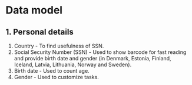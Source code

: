 # Data model

## 1. Personal details

1. Country - To find usefulness of SSN.
1. Social Security Number (SSN) - Used to show barcode for fast reading and provide birth date and gender (in Denmark, Estonia, Finland, Iceland, Latvia, Lithuania, Norway and Sweden).
1. Birth date - Used to count age.
1. Gender - Used to customize tasks.